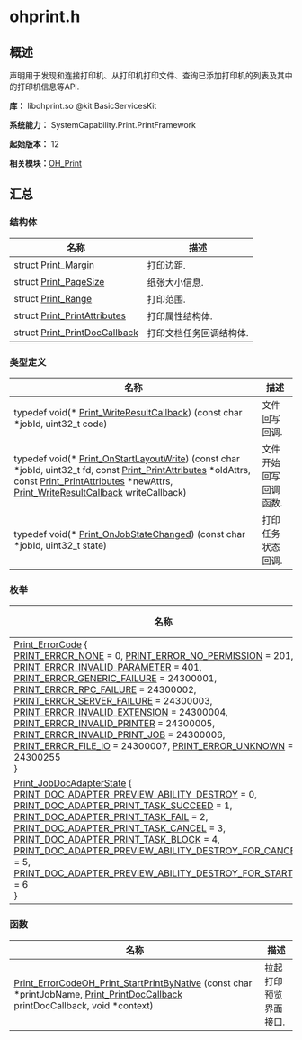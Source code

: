 # ohprint.h


## 概述

声明用于发现和连接打印机、从打印机打印文件、查询已添加打印机的列表及其中的打印机信息等API.

**库：** libohprint.so \@kit BasicServicesKit

**系统能力：** SystemCapability.Print.PrintFramework

**起始版本：** 12

**相关模块：**[OH_Print](_o_h___print.md)


## 汇总


### 结构体

| 名称 | 描述 | 
| -------- | -------- |
| struct  [Print_Margin](_print___margin.md) | 打印边距.  | 
| struct  [Print_PageSize](_print___page_size.md) | 纸张大小信息.  | 
| struct  [Print_Range](_print___range.md) | 打印范围.  | 
| struct  [Print_PrintAttributes](_print___print_attributes.md) | 打印属性结构体.  | 
| struct  [Print_PrintDocCallback](_print___print_doc_callback.md) | 打印文档任务回调结构体.  | 


### 类型定义

| 名称 | 描述 | 
| -------- | -------- |
| typedef void(\* [Print_WriteResultCallback](_o_h___print.md#print_writeresultcallback)) (const char \*jobId, uint32_t code) | 文件回写回调.  | 
| typedef void(\* [Print_OnStartLayoutWrite](_o_h___print.md#print_onstartlayoutwrite)) (const char \*jobId, uint32_t fd, const [Print_PrintAttributes](_print___print_attributes.md) \*oldAttrs, const [Print_PrintAttributes](_print___print_attributes.md) \*newAttrs, [Print_WriteResultCallback](_o_h___print.md#print_writeresultcallback) writeCallback) | 文件开始回写回调函数.  | 
| typedef void(\* [Print_OnJobStateChanged](_o_h___print.md#print_onjobstatechanged)) (const char \*jobId, uint32_t state) | 打印任务状态回调.  | 


### 枚举

| 名称 | 描述 | 
| -------- | -------- |
| [Print_ErrorCode](_o_h___print.md#print_errorcode) {<br/>[PRINT_ERROR_NONE](_o_h___print.md) = 0, [PRINT_ERROR_NO_PERMISSION](_o_h___print.md) = 201, [PRINT_ERROR_INVALID_PARAMETER](_o_h___print.md) = 401, [PRINT_ERROR_GENERIC_FAILURE](_o_h___print.md) = 24300001,<br/>[PRINT_ERROR_RPC_FAILURE](_o_h___print.md) = 24300002, [PRINT_ERROR_SERVER_FAILURE](_o_h___print.md) = 24300003, [PRINT_ERROR_INVALID_EXTENSION](_o_h___print.md) = 24300004, [PRINT_ERROR_INVALID_PRINTER](_o_h___print.md) = 24300005,<br/>[PRINT_ERROR_INVALID_PRINT_JOB](_o_h___print.md) = 24300006, [PRINT_ERROR_FILE_IO](_o_h___print.md) = 24300007, [PRINT_ERROR_UNKNOWN](_o_h___print.md) = 24300255<br/>} | 枚举错误码.  | 
| [Print_JobDocAdapterState](_o_h___print.md#print_jobdocadapterstate) {<br/>[PRINT_DOC_ADAPTER_PREVIEW_ABILITY_DESTROY](_o_h___print.md) = 0, [PRINT_DOC_ADAPTER_PRINT_TASK_SUCCEED](_o_h___print.md) = 1, [PRINT_DOC_ADAPTER_PRINT_TASK_FAIL](_o_h___print.md) = 2, [PRINT_DOC_ADAPTER_PRINT_TASK_CANCEL](_o_h___print.md) = 3,<br/>[PRINT_DOC_ADAPTER_PRINT_TASK_BLOCK](_o_h___print.md) = 4, [PRINT_DOC_ADAPTER_PREVIEW_ABILITY_DESTROY_FOR_CANCELED](_o_h___print.md) = 5, [PRINT_DOC_ADAPTER_PREVIEW_ABILITY_DESTROY_FOR_STARTED](_o_h___print.md) = 6<br/>} | 打印文档任务的状态.  | 


### 函数

| 名称 | 描述 | 
| -------- | -------- |
| [Print_ErrorCode](_o_h___print.md#print_errorcode)[OH_Print_StartPrintByNative](_o_h___print.md#oh_print_startprintbynative) (const char \*printJobName, [Print_PrintDocCallback](_print___print_doc_callback.md) printDocCallback, void \*context) | 拉起打印预览界面接口.  | 

